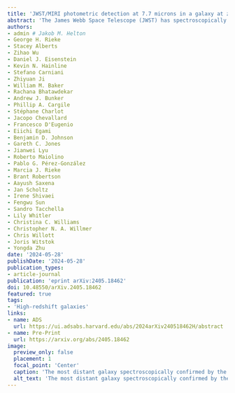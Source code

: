 ```yaml
---
title: 'JWST/MIRI photometric detection at 7.7 microns in a galaxy at z > 14'
abstract: 'The James Webb Space Telescope (JWST) has spectroscopically confirmed numerous galaxies at {{< math >}}$z > 10${{< /math >}}. While weak rest-ultraviolet emission lines have only been seen in a handful of sources, the stronger rest-optical emission lines are highly diagnostic and accessible at mid-infrared wavelengths with the Mid-Infrared Instrument (MIRI) of JWST. We report the photometric detection of the most distant spectroscopically confirmed galaxy JADES-GS-z14-0 at {{< math >}}$z = 14.32_{-0.20}^{+0.08}${{< /math >}} with MIRI at {{< math >}}$7.7\ \mu\mathrm{m}${{< /math >}}. The most plausible solution for the stellar population properties is that this galaxy contains half a billion solar masses in stars with a strong burst of star formation in the most recent few million years. For this model, at least one-third of the flux at {{< math >}}$7.7\ \mu\mathrm{m}${{< /math >}} comes from the rest-optical emission lines {{< math >}}$\mathrm{H}\beta${{< /math >}} and/or  {{< math >}}$\mathrm{[OIII]}\lambda\lambda4959,5007${{< /math >}}. The inferred properties of JADES-GS-z14-0 suggest rapid mass assembly and metal enrichment during the earliest phases of galaxy formation.'
authors:
- admin # Jakob M. Helton
- George H. Rieke
- Stacey Alberts
- Zihao Wu
- Daniel J. Eisenstein
- Kevin N. Hainline
- Stefano Carniani
- Zhiyuan Ji
- William M. Baker
- Rachana Bhatawdekar
- Andrew J. Bunker
- Phillip A. Cargile
- Stéphane Charlot
- Jacopo Chevallard
- Francesco D'Eugenio
- Eiichi Egami
- Benjamin D. Johnson
- Gareth C. Jones
- Jianwei Lyu
- Roberto Maiolino
- Pablo G. Pérez-González
- Marcia J. Rieke
- Brant Robertson
- Aayush Saxena
- Jan Scholtz
- Irene Shivaei
- Fengwu Sun
- Sandro Tacchella
- Lily Whitler
- Christina C. Williams
- Christopher N. A. Willmer
- Chris Willott
- Joris Witstok
- Yongda Zhu
date: '2024-05-28'
publishDate: '2024-05-28'
publication_types:
- article-journal
publication: 'eprint arXiv:2405.18462'
doi: 10.48550/arXiv.2405.18462
featured: true
tags:
- 'High-redshift galaxies'
links:
- name: ADS
  url: https://ui.adsabs.harvard.edu/abs/2024arXiv240518462H/abstract
- name: Pre-Print
  url: https://arxiv.org/abs/2405.18462
image:
  preview_only: false
  placement: 1
  focal_point: 'Center'
  caption: 'The most distant galaxy spectroscopically confirmed by the JWST Advanced Deep Extragalactic Survey (JADES). This galaxy was initially selected from ultra-deep NIRCam and MIRI imaging with JWST (F770W-F277W-F115W shown as an RGB false-color mosaic in the lower right). It was targeted for NIRSpec MSA follow-up observations and is the first spectroscopically confirmed redshift {{< math >}}$z > 14${{< /math >}} system. JADES-GS-z14-0 is to the right and the foreground galaxy NIRCam ID {{< math >}}$183349${{< /math >}} to the left. The apparent color of JADES-GS-z14-0 is caused by the absorption of the NIRCam/F115W flux by the intervening IGM and the rest-frame optical nebular emission line excess in MIRI/F770W relative to NIRCam/F277W.'
  alt_text: 'The most distant galaxy spectroscopically confirmed by the JWST Advanced Deep Extragalactic Survey (JADES). This galaxy was initially selected from ultra-deep NIRCam and MIRI imaging with JWST (F770W-F277W-F115W shown as an RGB false-color mosaic in the lower right). It was targeted for NIRSpec MSA follow-up observations and is the first spectroscopically confirmed redshift {{< math >}}$z > 14${{< /math >}} system. JADES-GS-z14-0 is to the right and the foreground galaxy NIRCam ID {{< math >}}$183349${{< /math >}} to the left. The apparent color of JADES-GS-z14-0 is caused by the absorption of the NIRCam/F115W flux by the intervening IGM and the rest-frame optical nebular emission line excess in MIRI/F770W relative to NIRCam/F277W.'
---
```

